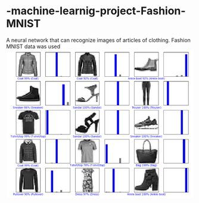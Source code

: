 # -machine-learnig-project-Fashion-MNIST

A neural network that can recognize images of articles of clothing. Fashion MNIST data was used
![github-big](https://github.com/sadnanMohosin/-machine-learnig-project-Fashion-MNIST/blob/main/Capture.PNG)
